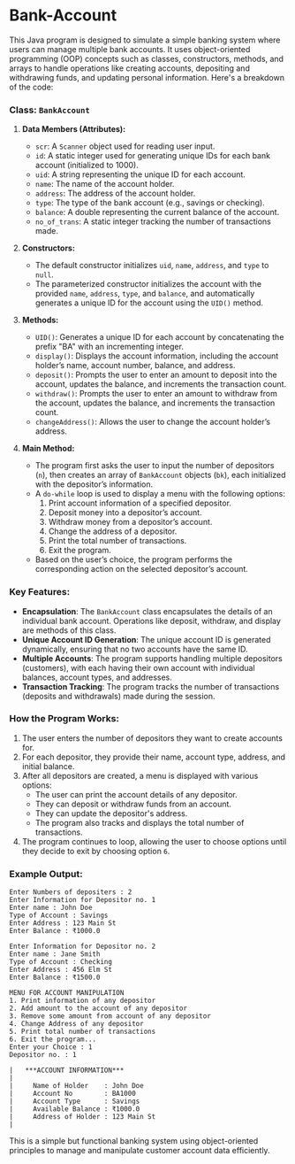# Bank-Account 
This Java program is designed to simulate a simple banking system where users can manage multiple bank accounts. It uses object-oriented programming (OOP) concepts such as classes, constructors, methods, and arrays to handle operations like creating accounts, depositing and withdrawing funds, and updating personal information. Here's a breakdown of the code:

### Class: `BankAccount`

1. **Data Members (Attributes):**
   - `scr`: A `Scanner` object used for reading user input.
   - `id`: A static integer used for generating unique IDs for each bank account (initialized to 1000).
   - `uid`: A string representing the unique ID for each account.
   - `name`: The name of the account holder.
   - `address`: The address of the account holder.
   - `type`: The type of the bank account (e.g., savings or checking).
   - `balance`: A double representing the current balance of the account.
   - `no_of_trans`: A static integer tracking the number of transactions made.

2. **Constructors:**
   - The default constructor initializes `uid`, `name`, `address`, and `type` to `null`.
   - The parameterized constructor initializes the account with the provided `name`, `address`, `type`, and `balance`, and automatically generates a unique ID for the account using the `UID()` method.

3. **Methods:**
   - `UID()`: Generates a unique ID for each account by concatenating the prefix "BA" with an incrementing integer.
   - `display()`: Displays the account information, including the account holder’s name, account number, balance, and address.
   - `deposit()`: Prompts the user to enter an amount to deposit into the account, updates the balance, and increments the transaction count.
   - `withdraw()`: Prompts the user to enter an amount to withdraw from the account, updates the balance, and increments the transaction count.
   - `changeAddress()`: Allows the user to change the account holder’s address.

4. **Main Method:**
   - The program first asks the user to input the number of depositors (`n`), then creates an array of `BankAccount` objects (`bk`), each initialized with the depositor’s information.
   - A `do-while` loop is used to display a menu with the following options:
     1. Print account information of a specified depositor.
     2. Deposit money into a depositor’s account.
     3. Withdraw money from a depositor’s account.
     4. Change the address of a depositor.
     5. Print the total number of transactions.
     6. Exit the program.
   - Based on the user’s choice, the program performs the corresponding action on the selected depositor’s account.

### Key Features:
- **Encapsulation**: The `BankAccount` class encapsulates the details of an individual bank account. Operations like deposit, withdraw, and display are methods of this class.
- **Unique Account ID Generation**: The unique account ID is generated dynamically, ensuring that no two accounts have the same ID.
- **Multiple Accounts**: The program supports handling multiple depositors (customers), with each having their own account with individual balances, account types, and addresses.
- **Transaction Tracking**: The program tracks the number of transactions (deposits and withdrawals) made during the session.

### How the Program Works:
1. The user enters the number of depositors they want to create accounts for.
2. For each depositor, they provide their name, account type, address, and initial balance.
3. After all depositors are created, a menu is displayed with various options:
   - The user can print the account details of any depositor.
   - They can deposit or withdraw funds from an account.
   - They can update the depositor's address.
   - The program also tracks and displays the total number of transactions.
4. The program continues to loop, allowing the user to choose options until they decide to exit by choosing option `6`.

### Example Output:
```
Enter Numbers of depositers : 2
Enter Information for Depositor no. 1
Enter name : John Doe
Type of Account : Savings
Enter Address : 123 Main St
Enter Balance : ₹1000.0

Enter Information for Depositor no. 2
Enter name : Jane Smith
Type of Account : Checking
Enter Address : 456 Elm St
Enter Balance : ₹1500.0

MENU FOR ACCOUNT MANIPULATION
1. Print information of any depositor
2. Add amount to the account of any depositor
3. Remove some amount from account of any depositor
4. Change Address of any depositor
5. Print total number of transactions
6. Exit the program...
Enter your Choice : 1
Depositor no. : 1

|   ***ACCOUNT INFORMATION***
|
|     Name of Holder    : John Doe
|     Account No        : BA1000
|     Account Type      : Savings
|     Available Balance : ₹1000.0
|     Address of Holder : 123 Main St
|
```

This is a simple but functional banking system using object-oriented principles to manage and manipulate customer account data efficiently.
